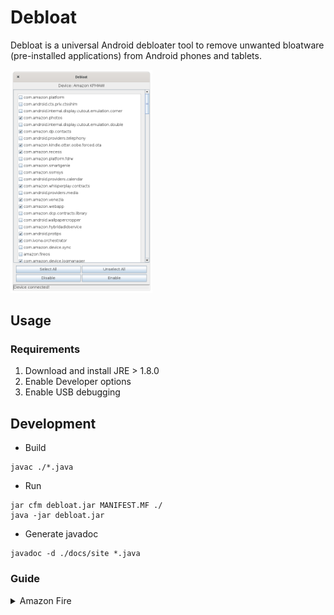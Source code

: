 # Debloat
 
Debloat is a universal Android debloater tool to remove unwanted bloatware (pre-installed applications) from Android phones and tablets.

<img src="./docs/assets/img/program-preview.png" width=45% alt="">

## Usage

### Requirements

1. Download and install JRE > 1.8.0
2. Enable Developer options
3. Enable USB debugging

## Development

- Build
```
javac ./*.java
```
- Run
```
jar cfm debloat.jar MANIFEST.MF ./
java -jar debloat.jar
```
- Generate javadoc
```
javadoc -d ./docs/site *.java
```

### Guide

<details>
  <summary>Amazon Fire</summary>

  <img src="./docs/assets/img/fire-screenshot1.png" width=40% alt=""> <img src="./docs/assets/img/fire-screenshot2.png" width=40% alt="">

  App Name | Packages
  --- | ---
  Lockscreen ads | com.amazon.kindle.kso
  Forced OTA | com.amazon.kindle.otter.oobe.forced.ota<br>com.amazon.device.software.ota<br>com.amazon.device.software.ota.override
  Silk Browser | com.amazon.cloud9<br>com.amazon.cloud9.contentservice
  Shop Amazon | com.amazon.windowshop<br>com.amazon.csapp
  Appstore | com.amazon.venezia
  Prime Video | com.amazon.avod<br>com.amazon.providers.contentsupport<br>amaon.jackson19<br>com.amazon.tcomm.jackson
  Amazon Kids | com.amazon.tahoe<br>com.amazon.comms.kids<br>com.amazon.cloud9.kids<br>com.amazon.parentalcontrols<br>com.amazon.pm
  Kindle | com.amazon.kindle<br>com.amazon.ods.kindleconnect<br>com.amazon.webapp
  Amazon Alexa | com.amazon.dee.app<br>amazon.speech.sim<br>com.amazon.alexa.multimodal.gemini<br>com.amazon.alexa.youtube.app
  Audible | com.audible.application.kindle
  Amazon Music | com.amazon.mp3
  Amazon Games | com.amazon.ags.app
  Amazon Photos | com.amazon.photos
  Fire TV | com.amazon.whisperplay<br>com.amazon.whisperlink.core.android<br>com.amazon.whisperplay.contracts
  Goodreads | com.goodreads.kindle
  Calendar | com.android.calendar<br>com.android.rpvoiders.calendar
  Weather | com.amazon.weather
  Contacts | com.android.contacts
  Camera | com.android.camera2
  Calculator | com.android.calculator2
  Email | com.android.email
  Music | com.android.music
  Docs | com.amazon.zico
  Freevee | com.amazon.imdb.tv.mobile.app
  Maps | com.amazon.geo.mapsv3.resources<br>com.amazon.geo.mapsv3.services<br>com.amazon.geo.mapsv2
  Pico TTS | com.svox.pico
  Ivona TTS | com.ivona.orchestrator<br>com.ivona.tts.oem
  Amazon Retail Demo | com.amazon.kor.demo
  Amazon Backup and Restore | com.amazon.device.backup
  Fire Keyboard (Asian) | jp.co.omronsoft.iwnnime.mlaz
  Korean Language Pack | jp.co.omronsoft.iwnnime.languagepack.kokr_az
  Simplified Chinese Language Pack | jp.co.omronsoft.iwnnime.languagepack.zhcn_az
  Traditional Chinese Language Pack | jp.co.omronsoft.iwnnime.languagepack.zhtw_az
  System | amazon.speech.davs.davcservice<br>com.amazon.advertisingidsettings<br>com.amazon.android.marketplace<br>com.amazon.appverification<br>com.amazon.bioscope<br>com.amazon.client.metrics.api<br>com.amazon.cloud9.systembrowserprovider<br>com.amazon.device.metrics<br>com.amazon.device.sale.service<br>com.amazon.dp.fbcontacts<br>com.amazon.dp.logger<br>com.amazon.identity.auth.device.authorization<br>com.amazon.imp<br>com.amazon.kindle.rdmdeviceadmin<br>com.amazon.recess<br>com.amazon.shpm<br>com.amazon.tv.ottssocompoanionapp<br>com.android.backupconfirm
</details>

